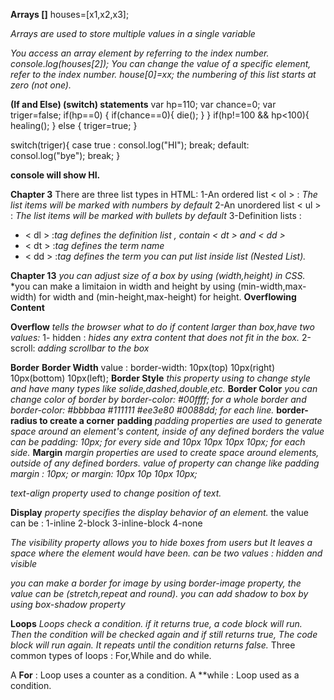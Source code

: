 
**Arrays []**
houses=[x1,x2,x3];

*Arrays are used to store multiple values in a single variable*

*You access an array element by referring to the index number. console.log(houses[2]);*
*You can change the value of a specific element, refer to the index number. house[0]=xx;*
*the numbering of this list starts at zero (not one).*

**(If and Else) (switch) statements**
var hp=110;
var chance=0;
var triger=false;
if(hp==0)
{
if(chance==0){
die();
}
}
if(hp!=100 && hp<100){
healing();
}
else
{
triger=true;
}

switch(triger){
case true :
consol.log("HI");
break;
default:
consol.log("bye");
break;
}

**console will show HI.**

**Chapter 3**
There are three list types in HTML:
1-An ordered list < ol > : *The list items will be marked with numbers by default* 
2-An unordered list < ul > : *The list items will be marked with bullets by default*
3-Definition lists :
  - < dl > :*tag defines the definition list , contain < dt > and < dd >*
  - < dt > :*tag defines the term name*
  - < dd > :*tag defines the term*
*you can put list inside list (Nested List).*

**Chapter 13**
*you can adjust size of a box by using (width,height) in CSS.*
*you can make a limitaion in width and height by using (min-width,max-width) for width and (min-height,max-height) for height.
**Overflowing Content**

**Overflow** *tells the browser what to do if content larger than box,have two values:*
1- hidden : *hides any extra content that does not fit in the box.*
2-scroll: *adding scrollbar to the box*

**Border**
**Border Width** value :
border-width: 10px(top) 10px(right) 10px(bottom) 10px(left);
**Border Style** *this property using to change style and have many types like solide,dashed,double,etc.*
**Border Color** *you can change color of border by border-color: #00ffff;  for a whole border and border-color: #bbbbaa #111111 #ee3e80 #0088dd; for each line.*
**border-radius to create a corner**
**padding**
*padding properties are used to generate space around an element's content, inside of any defined borders*
*the value can be padding: 10px; for every side and  10px 10px 10px 10px; for each side.*
**Margin**
*margin properties are used to create space around elements, outside of any defined borders.*
*value of property can change like padding margin : 10px; or margin: 10px 10p 10px 10px;*

*text-align property used to change position of text.*

**Display**
*property specifies the display behavior of an element.*
the value can be :
1-inline
2-block
3-inline-block
4-none

*The visibility property allows you to hide boxes from users but It leaves a space where the element would have been.*
*can be two values : hidden and visible*

*you can make a border for image by using border-image property, the value can be (stretch,repeat and round).*
*you can add shadow to box by using box-shadow property*


**Loops**
*Loops check a condition. if it returns true, a code block will run.*
*Then the condition will be checked again and if still returns true, The code block will run again.*
*It repeats until the condition returns false.*
Three common types of loops : 
For,While and do while.

A **For** : Loop uses a counter as a condition.
A **while : Loop used as a condition.
